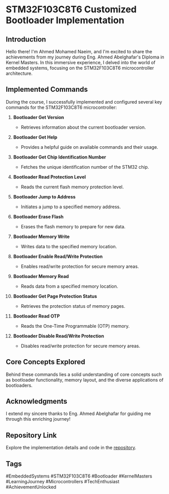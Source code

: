 # STM32F103C8T6 Customized Bootloader Implementation

## Introduction

Hello there! I'm Ahmed Mohamed Naeim, and I'm excited to share the achievements from my journey during Eng. Ahmed Abelghafar's Diploma in Kernel Masters. In this immersive experience, I delved into the world of embedded systems, focusing on the STM32F103C8T6 microcontroller architecture.

## Implemented Commands

During the course, I successfully implemented and configured several key commands for the STM32F103C8T6 microcontroller:

1. **Bootloader Get Version**
   - Retrieves information about the current bootloader version.

2. **Bootloader Get Help**
   - Provides a helpful guide on available commands and their usage.

3. **Bootloader Get Chip Identification Number**
   - Fetches the unique identification number of the STM32 chip.

4. **Bootloader Read Protection Level**
   - Reads the current flash memory protection level.

5. **Bootloader Jump to Address**
   - Initiates a jump to a specified memory address.

6. **Bootloader Erase Flash**
   - Erases the flash memory to prepare for new data.

7. **Bootloader Memory Write**
   - Writes data to the specified memory location.

8. **Bootloader Enable Read/Write Protection**
   - Enables read/write protection for secure memory areas.

9. **Bootloader Memory Read**
   - Reads data from a specified memory location.

10. **Bootloader Get Page Protection Status**
    - Retrieves the protection status of memory pages.

11. **Bootloader Read OTP**
    - Reads the One-Time Programmable (OTP) memory.

12. **Bootloader Disable Read/Write Protection**
    - Disables read/write protection for secure memory areas.

## Core Concepts Explored

Behind these commands lies a solid understanding of core concepts such as bootloader functionality, memory layout, and the diverse applications of bootloaders.

## Acknowledgments

I extend my sincere thanks to Eng. Ahmed Abelghafar for guiding me through this enriching journey!

## Repository Link

Explore the implementation details and code in the [repository](#).

## Tags

#EmbeddedSystems #STM32F103C8T6 #Bootloader #KernelMasters #LearningJourney #Microcontrollers #TechEnthusiast #AchievementUnlocked
